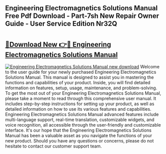 ## Engineering Electromagnetics Solutions Manual Free Pdf Download - Part-7sh New Repair Owner Guide - User Service Edition Nr32Q

# <h2><a href="http://bc47871.oget.top/?id=Engineering+Electromagnetics+Solutions+Manual">🔗Download New 👉🔴 Engineering Electromagnetics Solutions Manual</a></h2>

[![Engineering Electromagnetics Solutions Manual new download](https://i.imgur.com/5g1atiW.png)](http://bc47871.oget.top/?id=Engineering+Electromagnetics+Solutions+Manual)
Welcome to the user guide for your newly purchased Engineering Electromagnetics Solutions Manual. This manual is designed to assist you in mastering the functions and capabilities of your product. Inside, you will find detailed information on features, setup, usage, maintenance, and problem-solving. To get the most out of your Engineering Electromagnetics Solutions Manual, please take a moment to read through this comprehensive user manual. It includes step-by-step instructions for setting up your product, as well as detailed information on how to use its various features and capabilities. Engineering Electromagnetics Solutions Manual advanced features include multi-language support, real-time translation, customizable widgets, and voice recognition, all accessible through the user-friendly and customizable interface. It's our hope that the Engineering Electromagnetics Solutions Manual has been a valuable asset as you navigate the functions of your new product. Should you have any questions or concerns, please do not hesitate to contact our customer support team.
